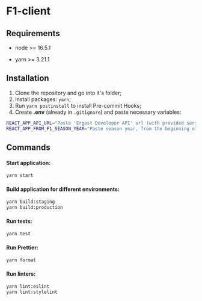 # F1-client

## Requirements

- node >= 16.5.1

- yarn >= 3.21.1

## Installation

1. Clone the repository and go into it's folder;
2. Install packages: `yarn`;
3. Run `yarn postinstall` to install Pre-commit Hooks;
4. Create **.env** (already in `.gitignore`) and paste necessary variables:

```zsh
REACT_APP_API_URL="Paste 'Ergast Developer API' url (with provided series). 'http://ergast.com/api/f1' by default"
REACT_APP_FROM_F1_SEASON_YEAR="Paste season year, from the beginning of which statistic required. '2005' by default"
```

## Commands

#### Start application:

```zsh
yarn start
```

#### Build application for different environments:

```zsh
yarn build:staging
yarn build:production
```

#### Run tests:

```zsh
yarn test
```

#### Run Prettier:

```zsh
yarn format
```

#### Run linters:

```zsh
yarn lint:eslint
yarn lint:stylelint
```
